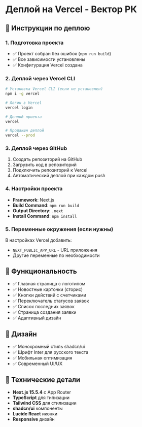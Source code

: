 # Деплой на Vercel - Вектор РК

## 🚀 Инструкции по деплою

### 1. Подготовка проекта
- ✅ Проект собран без ошибок (`npm run build`)
- ✅ Все зависимости установлены
- ✅ Конфигурация Vercel создана

### 2. Деплой через Vercel CLI
```bash
# Установка Vercel CLI (если не установлен)
npm i -g vercel

# Логин в Vercel
vercel login

# Деплой проекта
vercel

# Продакшн деплой
vercel --prod
```

### 3. Деплой через GitHub
1. Создать репозиторий на GitHub
2. Загрузить код в репозиторий
3. Подключить репозиторий к Vercel
4. Автоматический деплой при каждом push

### 4. Настройки проекта
- **Framework**: Next.js
- **Build Command**: `npm run build`
- **Output Directory**: `.next`
- **Install Command**: `npm install`

### 5. Переменные окружения (если нужны)
В настройках Vercel добавить:
- `NEXT_PUBLIC_APP_URL` - URL приложения
- Другие переменные по необходимости

## 📱 Функциональность
- ✅ Главная страница с логотипом
- ✅ Новостные карточки (сторис)
- ✅ Кнопки действий с счетчиками
- ✅ Переключатель статусов заявок
- ✅ Список последних заявок
- ✅ Страница создания заявки
- ✅ Адаптивный дизайн

## 🎨 Дизайн
- ✅ Монохромный стиль shadcn/ui
- ✅ Шрифт Inter для русского текста
- ✅ Мобильная оптимизация
- ✅ Современный UI/UX

## 🔧 Технические детали
- **Next.js 15.5.4** с App Router
- **TypeScript** для типизации
- **Tailwind CSS** для стилизации
- **shadcn/ui** компоненты
- **Lucide React** иконки
- **Responsive** дизайн
